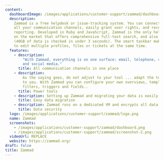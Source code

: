 ```yaml
---
content:
  dashboardImage: /images/applications/customer-support/zammad/dashboard.png
  description:
    Zammad is a free helpdesk or issue-tracking system. You can connect
    all your communication channels, easily grant user rights, and receive helpful
    reporting. Developed in Ruby and JavaScript, Zammad is the only helpdesk software
    on the market that offers comprehensive full-text search, and also scans attachments
    (40GB of data is checked in under 3 seconds). The smart taskbar makes it easy
    to edit multiple profiles, files or tickets at the same time.
  features:
    - description:
        "With Zammad, everything is on one surface: email, telephone, chat
        and social media."
      title: All communication channels in one place
    - description:
        As the saying goes, do not adjust to your tool ... adapt the tool
        to you. With Zammad you can configure your own overviews, templates, text blocks,
        filters, triggers and fields..
      title: Power tools
    - description: Setting up Zammad and migrating your data is easily done.
      title: Easy data migration
    - description: Zammad runs on a dedicated VM and encrypts all data automatically.
      title: Data security
  logo: /images/applications/customer-support/zammad/logo.png
  name: Zammad
  screenshots:
    - /images/applications/customer-support/zammad/dashboard.png
    - /images/applications/customer-support/zammad/screenshot-2.png
  videoUrl: REPLACE
  website: https://zammad.org/
draft: false
title: Zammad
---
```

